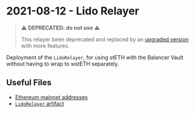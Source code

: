 # 2021-08-12 - Lido Relayer

> ⚠️ **DEPRECATED: do not use** ⚠️
>
> This relayer been deprecated and replaced by an [upgraded version](../../2020-12-03-batch-relayer) with more features.

Deployment of the `LidoRelayer`, for using stETH with the Balancer Vault without having to wrap to wstETH separately.

## Useful Files

- [Ethereum mainnet addresses](./output/mainnet.json)
- [`LidoRelayer` artifact](./artifact/LidoRelayer.json)
